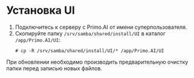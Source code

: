 # Установка UI 

1. Подключитесь к серверу с Primo.AI от имени суперпользователя. 
2. Скопируйте папку `/srv/samba/shared/install/UI` в каталог `/app/Primo.AI/UI`:
   ```
   # cp -R /srv/samba/shared/install/UI/* /app/Primo.AI/UI
   ```

При обновлении необходимо производить предварительную очистку папки перед записью новых файлов.
